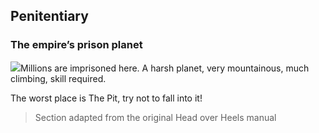 
## Penitentiary
### The empire’s prison planet

![](texture-penitentiary_wall_skeleton_left)Millions are imprisoned here. A harsh planet, very mountainous, much climbing,
skill required.

The worst place is The Pit, try not to fall into it!

> Section adapted from the original Head over Heels manual
